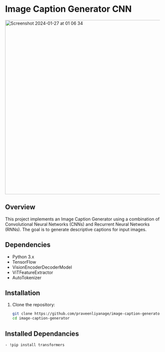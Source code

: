 # Image Caption Generator CNN

<img width="568" alt="Screenshot 2024-01-27 at 01 06 34" src="https://github.com/PraveenLiyanage/Image-Caption-Generator-CNN/assets/111709030/db0ce006-e9aa-4a65-85d2-6765dd7b5958">

## Overview

This project implements an Image Caption Generator using a combination of Convolutional Neural Networks (CNNs) and Recurrent Neural Networks (RNNs). The goal is to generate descriptive captions for input images.

## Dependencies

- Python 3.x
- TensorFlow
- VisionEncoderDecoderModel
- ViTFeatureExtractor
- AutoTokenizer

## Installation

1. Clone the repository:
   ```bash
   git clone https://github.com/praveenliyanage/image-caption-generator-cnn.git
   cd image-caption-generator

## Installed Dependancies
```bash
- !pip install transformers

